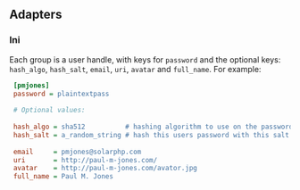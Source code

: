 

Adapters
--------

### Ini

Each group is a user handle, with keys for `password` and the optional keys: `hash_algo`, `hash_salt`, `email`, `uri`, `avatar` and `full_name`.  For example:

```ini 
 [pmjones]
 password = plaintextpass
 
 # Optional values:
  
 hash_algo = sha512          # hashing algorithm to use on the password
 hash_salt = a_random_string # hash this users password with this salt. Format: hash_algo("{$password}{$hash_salt}")
 
 email     = pmjones@solarphp.com
 uri       = http://paul-m-jones.com/
 avatar    = http://paul-m-jones.com/avator.jpg
 full_name = Paul M. Jones
 ```